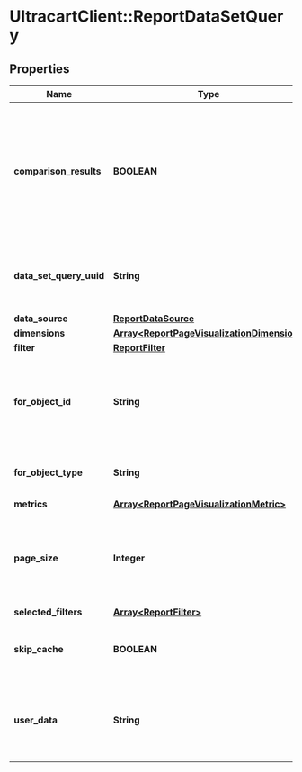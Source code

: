 # UltracartClient::ReportDataSetQuery

## Properties
Name | Type | Description | Notes
------------ | ------------- | ------------- | -------------
**comparison_results** | **BOOLEAN** | True if a date range filter is provided with comparison date ranges and two results should be returned for the query. | [optional] 
**data_set_query_uuid** | **String** | A unique identifier assigned to the data set query that is returned. | [optional] 
**data_source** | [**ReportDataSource**](ReportDataSource.md) |  | [optional] 
**dimensions** | [**Array&lt;ReportPageVisualizationDimension&gt;**](ReportPageVisualizationDimension.md) |  | [optional] 
**filter** | [**ReportFilter**](ReportFilter.md) |  | [optional] 
**for_object_id** | **String** | An identifier that can be used to help match up the returned data set | [optional] 
**for_object_type** | **String** | The type of object this data set is for | [optional] 
**metrics** | [**Array&lt;ReportPageVisualizationMetric&gt;**](ReportPageVisualizationMetric.md) |  | [optional] 
**page_size** | **Integer** | Result set page size.  The default value is 200 records.  Max is 10000. | [optional] 
**selected_filters** | [**Array&lt;ReportFilter&gt;**](ReportFilter.md) |  | [optional] 
**skip_cache** | **BOOLEAN** | True if the 15 minute cache should be skipped. | [optional] 
**user_data** | **String** | Any other data that needs to be returned with the response to help the UI | [optional] 


